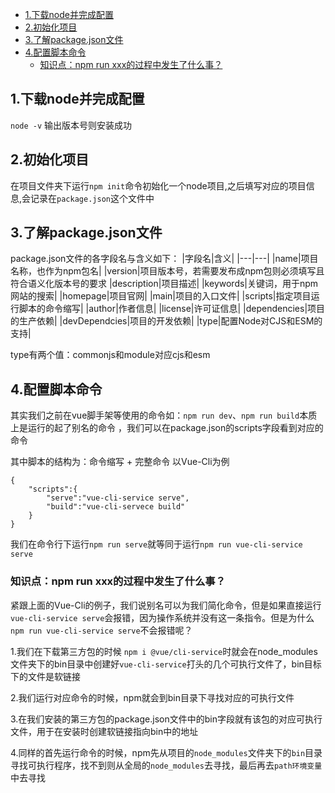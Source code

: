 - [1.下载node并完成配置](#1下载node并完成配置)
- [2.初始化项目](#2初始化项目)
- [3.了解package.json文件](#3了解packagejson文件)
- [4.配置脚本命令](#4配置脚本命令)
  - [知识点：npm run xxx的过程中发生了什么事？](#知识点npm-run-xxx的过程中发生了什么事)
## 1.下载node并完成配置
`node -v` 输出版本号则安装成功

## 2.初始化项目
在项目文件夹下运行`npm init`命令初始化一个node项目,之后填写对应的项目信息,会记录在`package.json`这个文件中

## 3.了解package.json文件
package.json文件的各字段名与含义如下：
|字段名|含义|
|---|---|
|name|项目名称，也作为npm包名|
|version|项目版本号，若需要发布成npm包则必须填写且符合语义化版本号的要求
|description|项目描述|
|keywords|关键词，用于npm网站的搜索|
|homepage|项目官网|
|main|项目的入口文件|
|scripts|指定项目运行脚本的命令缩写|
|author|作者信息|
|license|许可证信息|
|dependencies|项目的生产依赖|
|devDependcies|项目的开发依赖|
|type|配置Node对CJS和ESM的支持|

type有两个值：commonjs和module对应cjs和esm

## 4.配置脚本命令
其实我们之前在vue脚手架等使用的命令如：`npm run dev`、`npm run build`本质上是运行的起了别名的命令
，我们可以在package.json的scripts字段看到对应的命令

其中脚本的结构为：命令缩写 + 完整命令
以Vue-Cli为例
```
{
    "scripts":{
        "serve":"vue-cli-service serve",
        "build":"vue-cli-servece build"
    }
}
```
我们在命令行下运行`npm run serve`就等同于运行`npm run vue-cli-service serve`

### 知识点：npm run xxx的过程中发生了什么事？
紧跟上面的Vue-Cli的例子，我们说别名可以为我们简化命令，但是如果直接运行`vue-cli-service serve`会报错，因为操作系统并没有这一条指令。但是为什么`npm run vue-cli-service serve`不会报错呢？

1.我们在下载第三方包的时候
`npm i @vue/cli-service`时就会在node_modules文件夹下的bin目录中创建好`vue-cli-service`打头的几个可执行文件了，bin目标下的文件是软链接

2.我们运行对应命令的时候，npm就会到bin目录下寻找对应的可执行文件

3.在我们安装的第三方包的package.json文件中的bin字段就有该包的对应可执行文件，用于在安装时创建软链接指向bin中的地址

4.同样的首先运行命令的时候，npm先从项目的`node_modules`文件夹下的`bin`目录寻找可执行程序，找不到则从全局的`node_modules`去寻找，最后再去`path环境变量`中去寻找
